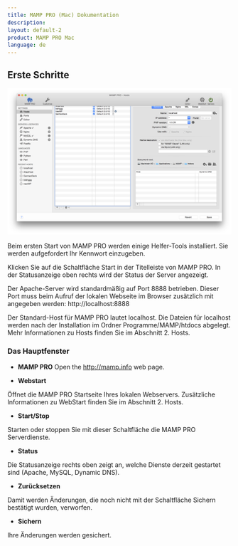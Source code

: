```yaml
---
title: MAMP PRO (Mac) Dokumentation
description: 
layout: default-2
product: MAMP PRO Mac
language: de
---
```


## Erste Schritte

![MAMP](ErsteSchritte.png)

Beim ersten Start von MAMP PRO werden einige Helfer-Tools installiert. Sie werden aufgefordert Ihr Kennwort einzugeben.

Klicken Sie auf die Schaltfläche Start in der Titelleiste von MAMP PRO. In der Statusanzeige oben rechts wird der Status der Server angezeigt.

Der Apache-Server wird standardmäßig auf Port 8888 betrieben. Dieser Port muss beim Aufruf der lokalen Webseite im Browser zusätzlich mit angegeben werden: http://localhost:8888

Der Standard-Host für MAMP PRO lautet localhost. Die Dateien für localhost werden nach der Installation im Ordner Programme/MAMP/htdocs abgelegt. Mehr Informationen zu Hosts finden Sie im Abschnitt 2. Hosts.

### Das Hauptfenster

*  **MAMP PRO** 
Open the http://mamp.info web page.

*  **Webstart** 

Öffnet die MAMP PRO Startseite Ihres lokalen Webservers. Zusätzliche Informationen zu WebStart finden Sie im Abschnitt 2. Hosts.

*  **Start/Stop** 

Starten oder stoppen Sie mit dieser Schaltfläche die MAMP PRO Serverdienste.

*  **Status**

Die Statusanzeige rechts oben zeigt an, welche Dienste derzeit gestartet sind (Apache, MySQL, Dynamic DNS).

*  **Zurücksetzen**

Damit werden Änderungen, die noch nicht mit der Schaltfläche Sichern bestätigt wurden, verworfen.

*  **Sichern**

Ihre Änderungen werden gesichert.
